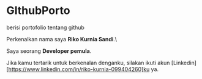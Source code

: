 # GIthubPorto
berisi portofolio tentang github

Perkenalkan nama saya **Riko Kurnia Sandi**.\

Saya seorang **Developer pemula**.


Jika kamu tertarik untuk berkenalan denganku, silakan ikuti akun [Linkedin][https://www.linkedin.com/in/riko-kurnia-099404260]ku ya.
